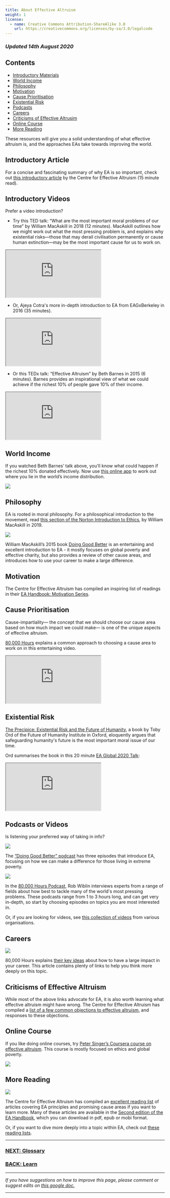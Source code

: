```yaml
---
title: About Effective Altruism
weight: 1
license:
  - name: Creative Commons Attribution-ShareAlike 3.0
    url: https://creativecommons.org/licenses/by-sa/3.0/legalcode
---
```

### *Updated 14th August 2020*

## Contents
* <a href="#introduction">Introductory Materials</a>
* <a href="#worldincome">World Income</a>
* <a href="#philosophy">Philosophy</a>
* <a href="#motivation">Motivation</a>
* <a href="#causeprior">Cause Prioritisation</a>
* <a href="#xrisk">Existential Risk</a>
* <a href="#podcasts">Podcasts</a>
* <a href="#careers">Careers</a>
* <a href="#critofea">Criticisms of Effective Altrusim</a>
* <a href="#onlinecourse">Online Course</a>
* <a href="#morereading">More Reading</a>

These resources will give you a solid understanding of what effective altruism is, and the approaches EAs take towards improving the world.

<a name ="introduction"></a>
## Introductory Article

For a concise and fascinating summary of why EA is so important, check out <a target="_blank" href="https://www.effectivealtruism.org/articles/introduction-to-effective-altruism/">this introductory article</a> by the Centre for Effective Altruism (15 minute read).

## Introductory Videos

Prefer a video introduction?

* Try this TED talk: “What are the most important moral problems of our time” by William MacAskill in 2018 (12 minutes). MacAskill outlines how we might work out what the most pressing problem is, and explains why existential risks—those that may derail civilisation permanently or cause human extinction—may be the most important cause for us to work on.

<div class="textAlignCenter">
<iframe class="article_video"
src="https://www.youtube.com/embed/WyprXhvGVYk">
</iframe>

</div>

* Or, Ajeya Cotra's more in-depth introduction to EA from EAGxBerkeley in 2016 (35 minutes).

<div class="textAlignCenter">
<iframe class="article_video"
src="https://www.youtube.com/embed/48VAQtGmfWY">
</iframe>
</div>

* Or this TEDx talk: “Effective Altruism” by Beth Barnes in 2015 (6 minutes). Barnes provides an inspirational view of what we could achieve if the richest 10% of people gave 10% of their income.

<div class="textAlignCenter">
<iframe class="article_video"
src="https://www.youtube.com/embed/LtWINl3C_7s">
</iframe>

</div>

<a name="worldincome"></a>
## World Income

If you watched Beth Barnes’ talk above, you’ll know what could happen if the richest 10% donated effectively. Now use <a target="_blank" href="https://www.givingwhatwecan.org/get-involved/how-rich-am-i/">this online app</a> to work out where you lie in the world’s income distribution.

<a target="_blank" href="https://www.givingwhatwecan.org/get-involved/how-rich-am-i/"> <p class="large_image_wrapper"> <img src="/img/howrichami.png" />

</p>
 </a>

<a name="philosophy"></a>
## Philosophy

EA is rooted in moral philosophy. For a philosophical introduction to the movement, read <a target="_blank" href="https://drive.google.com/file/d/1xs22x9UIuvym--MfAUtQsZ-GVqTqXeEs/view">this section of the Norton Introduction to Ethics</a>, by William MacAskill in 2019.  

<a target="_blank" href="https://www.effectivealtruism.org/doing-good-better/"><p class="large_image_wrapper"> <img src="/img/dgb.png" />

</p>
</a>

William MacAskill’s 2015 book <a target="_blank" href="https://www.effectivealtruism.org/doing-good-better/">Doing Good Better</a> is an entertaining and excellent introduction to EA - it mostly focuses on global poverty and effective charity, but also provides a review of other cause areas, and introduces how to use your career to make a large difference.  

<a name="motivation"></a>
## Motivation

The Centre for Effective Altruism has compiled an inspiring list of readings in their <a target="_blank" href="https://forum.effectivealtruism.org/s/wog9xb8cdqDySbBvM">EA Handbook: Motivation Series</a>. 

<a name="causeprior"></a>
## Cause Prioritisation

Cause-impartiality— the concept that we should choose our cause area based on how much impact we could make— is one of the unique aspects of effective altruism.

<a target="_blank" href="https://80000hours.org/">80,000 Hours</a> explains a common approach to choosing a cause area to work on in this entertaining video.

<div class="textAlignCenter">
<iframe class="article_video"
src="https://www.youtube.com/embed/1xsR0XBwyo4">

</iframe>
</div>

<a name="xrisk"></a>
## Existential Risk
<a target="_blank" href="https://www.amazon.com/Precipice-Existential-Risk-Future-Humanity/dp/0316484911">The Precipice: Existential Risk and the Future of Humanity</a>, a book by Toby Ord of the Future of Humanity Institute in Oxford, eloquently argues that safeguarding humanity's future is the most important moral issue of our time.

Ord summarises the book in this 20 minute <a target="_blank" href="https://www.youtube.com/watch?v=CrMIEz_mSJM">EA Global 2020 Talk</a>: 

<div class="textAlignCenter">
<iframe class="article_video"
src="https://www.youtube.com/embed/CrMIEz_mSJM">
</iframe>

</div>

<a name="podcasts"></a>
## Podcasts or Videos

Is listening your preferred way of taking in info?

<a target="_blank" href="https://podcast.effectivealtruism.org/episodes/"><p class="large_image_wrapper"> <img src="/img/dgbpodcast.png" />


</p>
</a>

The <a target="_blank" href="https://podcast.effectivealtruism.org/episodes/">“Doing Good Better” podcast</a> has three episodes that introduce EA, focusing on how we can make a difference for those living in extreme poverty.

<a target="_blank" href="https://80000hours.org/podcast/"><p class="large_image_wrapper"> <img src="/img/80Kpod.png" />

</p>
</a>

In the <a target="_blank" href="https://80000hours.org/podcast/">80,000 Hours Podcast</a>, Rob Wiblin interviews experts from a range of fields about how best to tackle many of the world's most pressing problems. These podcasts range from 1 to 3 hours long, and can get very in-depth, so start by choosing episodes on topics you are most interested in.

Or, if you are looking for videos, see <a target="_blank" href="https://forum.effectivealtruism.org/posts/jNye4h2wmsxfmWcKE/where-to-find-ea-related-videos">this collection of videos</a> from various organisations.

<a name="careers"></a>
## Careers

<a target="_blank" href="https://80000hours.org/"><p class="large_image_wrapper"> <img src="/img/80Klogo.png" />

</p>
</a>

80,000 Hours explains <a target="_blank" href="https://80000hours.org/key-ideas/">their key ideas</a>  about how to have a large impact in your career. This article contains plenty of links to help you think more deeply on this topic.

<a name="critofea"></a>
## Criticisms of Effective Altruism

While most of the above links advocate for EA, it is also worth learning what effective altruism might have wrong. The Centre for Effective Altruism has compiled a <a target="_blank" href="https://www.effectivealtruism.org/faqs-criticism-objections/#objections-to-effective-altruism">list of a few common objections to effective altruism</a>, and responses to these objections.

<a name="onlinecourse"></a>
## Online Course

If you like doing online courses, try <a target="_blank" href="https://www.coursera.org/learn/altruism">Peter Singer’s Coursera course on effective altruism</a>. This course is mostly focused on ethics and global poverty.

<a target="_blank" href="https://www.coursera.org/learn/altruism"><p class="large_image_wrapper"> <img src="/img/singer.png" />

</p>
</a>

<a name="morereading"></a>
## More Reading

<a target="_blank" href=""><p class="large_image_wrapper"> <img src="/img/eahandbook.png" />

</p>
</a>

The Centre for Effective Altruism has compiled an <a target="_blank" href="https://www.effectivealtruism.org/resources/">excellent reading list</a> of articles covering EA principles and promising cause areas if you want to learn more.  Many of these articles are available in the <a target="_blank" href="https://www.effectivealtruism.org/handbook/">Second edition of the EA Handbook</a>, which you can download in pdf, epub or mobi format.

Or, if you want to dive more deeply into a topic within EA, check out <a target="_blank" href="/learn/reading-lists/">these reading lists</a>.

<hr>

### [NEXT: Glossary](/learn/glossary/)

### [BACK: Learn](/learn/)

<hr>

_If you have suggestions on how to improve this page, please comment or suggest edits on_ <a target="_blank" href="https://docs.google.com/document/d/1kHMMHl1GJIhYU3dEDJznUrcaNG7370mFQIJsZanlOP0/edit?usp=sharing">_this google doc._</a>

<hr>
